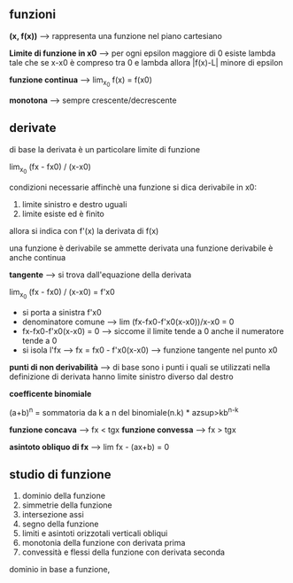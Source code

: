 ## funzioni

**(x, f(x))** --> rappresenta una funzione nel piano cartesiano

**Limite di funzione in x0** --> per ogni epsilon maggiore di 0 esiste lambda tale che se x-x0 è compreso tra 0 e lambda allora \|f(x)-L\| minore di epsilon

**funzione continua** --> lim<sub>x<sub>0</sub></sub> f(x) = f(x0)

**monotona** --> sempre crescente/decrescente

## derivate

di base la derivata è un particolare limite di funzione

lim<sub>x<sub>0</sub></sub> (fx - fx0) / (x-x0)

condizioni necessarie affinchè una funzione si dica derivabile in x0:
1. limite sinistro e destro uguali
2. limite esiste ed è finito

allora si indica con f'(x) la derivata di f(x)

una funzione è derivabile se ammette derivata
una funzione derivabile è anche continua

**tangente** --> si trova dall'equazione della derivata

lim<sub>x<sub>0</sub></sub> (fx - fx0) / (x-x0) = f'x0

* si porta a sinistra f'x0
* denominatore comune --> lim (fx-fx0-f'x0(x-x0))/x-x0 = 0
* fx-fx0-f'x0(x-x0) = 0 --> siccome il limite tende a 0 anche il numeratore tende a 0
* si isola l'fx --> fx = fx0 - f'x0(x-x0) --> funzione tangente nel punto x0

**punti di non derivabilità** --> di base sono i punti i quali se utilizzati nella definizione di derivata hanno limite sinistro diverso dal destro


**coefficente binomiale**

(a+b)<sup>n</sup> = sommatoria da k a n del binomiale(n.k) * azsup>k</sup>b<sup>n-k</sup>


**funzione concava** --> fx < tgx
**funzione convessa** --> fx > tgx


**asintoto obliquo di fx** --> lim fx - (ax+b) = 0

## studio di funzione

1. dominio della funzione
2. simmetrie della funzione
3. intersezione assi
4. segno della funzione
5. limiti e asintoti orizzotali verticali obliqui
6. monotonia della funzione con derivata prima
7. convessità e flessi della funzione con derivata seconda

dominio in base a funzione, 
